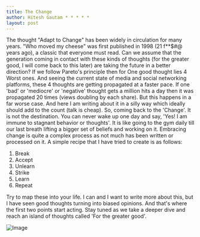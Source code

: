 ```yaml
---
title: The Change
author: Hitesh Gautam * * * * *
layout: post
---
```


The thought "Adapt to Change" has been widely in circulation for many years. "Who moved my cheese" was first published in 1998 (21 f**$#@ years ago), a classic that everyone must read. Can we assume that the generation coming in contact with these kinds of thoughts (for the greater good, I will come back to this later)  are taking the future in a better direction?
If we follow Pareto's principle then for One good thought lies 4 Worst ones. And seeing the current state of media and social networking platforms, these 4 thoughts are getting propagated at a faster pace. If one 'bad' or 'mediocre' or 'negative' thought gets a million hits a day then it was propagated 20 times (views doubling by each share). But this happens in a far worse case. And here I am writing about it in a silly way which ideally should add to the count (talk is cheap).
So, coming back to the 'Change'. It is not the destination. You can never wake up one day and say, 'Yes! I am immune to stagnant behavior or thoughts'. It is like going to the gym daily till our last breath lifting a bigger set of beliefs and working on it. Embracing change is quite a complex process as not much has been written or processed on it. A simple recipe that I have tried to create is as follows:
1. Break
2. Accept
3. Unlearn
4. Strike
5. Learn
6. Repeat

Try to map these into your life. I can and I want to write more about this, but I have seen good thoughts turning into biased opinions. And that's where the first two points start acting.
Stay tuned as we take a deeper dive and reach an island of thoughts called 'For the greater good'.

![Image](https://img-9gag-fun.9cache.com/photo/aWYn80Z_700bwp.webp)